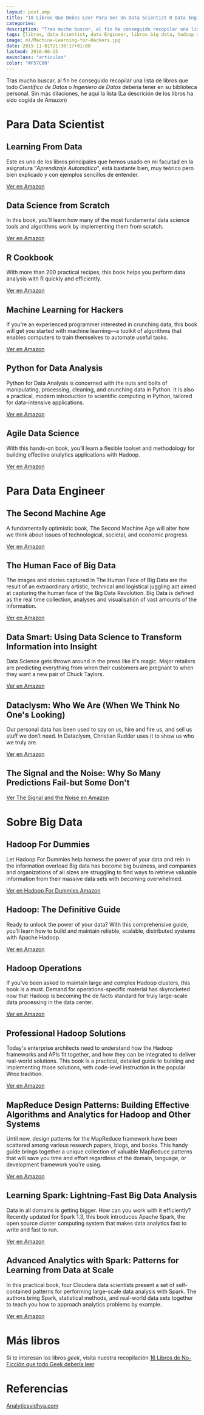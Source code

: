 ```yaml
---
layout: post.amp
title: "18 Libros Que Debes Leer Para Ser Un Data Scientist O Data Engineer"
categories:
description: "Tras mucho buscar, al fin he conseguido recopilar una lista de libros que todo Científico de Datos o Ingeniero de Datos debería tener en su biblioteca personal."
tags: [libros, data Scientist, data Engineer, libros big data, hadoop spark, curso apache spark, book hadoop, hadoop for dummies, libros sobre machine learning, libros sobre Aprendizaje automático]
image: ml/Machine-Learning-for-Hackers.jpg
date: 2015-11-01T21:30:17+01:00
lastmod: 2016-06-15
mainclass: "articulos"
color: "#F57C00"
---
```



Tras mucho buscar, al fin he conseguido recopilar una lista de libros que todo _Científico de Datos_ o _Ingeniero de Datos_ debería tener en su
biblioteca personal. Sin más dilaciones, he aquí la lista (La descrición de los libros ha sido cogida de Amazon)

<!--more-->


# Para Data Scientist

<div class="row flex-grid">
<article class="box-item animate">
<h2>Learning From Data</h2>
<figure>
<amp-img on="tap:lightbox1" role="button" tabindex="0" layout="responsive" src="/img/ml/Learning From-Data-by-Yaser.jpg" title="Learning From Data by Yaser S. Abu-Mostafa" alt="Learning From Data by Yaser S. Abu-Mostafa" width="321px" height="499px" />
</figure>
<p>Este es uno de los libros principales que hemos usado en mi facultad en la asignatura “<em>Aprendizaje Automático</em>”, está bastante bien, muy teórico pero bien explicado y con ejemplos sencillos de entender.</p>
<div class="tags">
<a href="http://www.amazon.es/gp/product/B00YDJC98K/ref=as_li_ss_tl?ie=UTF8&camp=3626&creative=24822&creativeASIN=B00YDJC98K&linkCode=as2&tag=mlds-21" target="_blank">Ver en Amazon</a>
</div></article>

<article class="box-item animate">
<h2>Data Science from Scratch</h2>
<figure>
<a href="/img/ml/Data Science from Scratch: First Principles with Python.jpg"><amp-img on="tap:lightbox1" role="button" tabindex="0" layout="responsive" src="/img/ml/Data Science from Scratch: First Principles with Python.jpg" title="{{ page.title }}" alt="{{ page.title }}" width="381px" height="499px" /></a>
</figure>
<p>In this book, you’ll learn how many of the most fundamental data science tools and algorithms work by implementing them from scratch.</p>
<div class="tags">
<a href="http://www.amazon.es/gp/product/149190142X/ref=as_li_ss_tl?ie=UTF8&camp=3626&creative=24822&creativeASIN=149190142X&linkCode=as2&tag=mlds-21" target="_blank">Ver en Amazon</a>
</div></article>

<article class="box-item animate">
<h2>R Cookbook</h2>
<figure>
<amp-img on="tap:lightbox1" role="button" tabindex="0" layout="responsive" src="/img/ml/R-Cookbook-(O'Reilly-Cookbooks).jpg" title="R Cookbook (O'Reilly Cookbooks)" alt="R Cookbook (O'Reilly Cookbooks)" width="346px" height="346px" />
</figure>
<p>With more than 200 practical recipes, this book helps you perform data analysis with R quickly and efficiently.</p>
<div class="tags">
<a href="http://www.amazon.es/gp/product/B004VB3UYW/ref=as_li_ss_tl?ie=UTF8&camp=3626&creative=24822&creativeASIN=B004VB3UYW&linkCode=as2&tag=mlds-21" target="_blank">Ver en Amazon</a>
</div></article>

<article class="box-item animate">
<h2>Machine Learning for Hackers</h2>
<figure>
<amp-img on="tap:lightbox1" role="button" tabindex="0" layout="responsive" src="/img/ml/Machine-Learning-for-Hackers.jpg" title="Machine Learning for Hackers" alt="Machine Learning for Hackers" width="346px" height="346px" />
</figure>
<p>If you’re an experienced programmer interested in crunching data, this book will get you started with machine learning—a toolkit of algorithms that enables computers to train themselves to automate useful tasks.</p>
<div class="tags">
<a href="http://www.amazon.es/gp/product/B007A0BNP4/ref=as_li_ss_tl?ie=UTF8&camp=3626&creative=24822&creativeASIN=B007A0BNP4&linkCode=as2&tag=mlds-21" target="_blank">Ver en Amazon</a>
</div></article>

<article class="box-item animate">
<h2>Python for Data Analysis</h2>
<figure>
<amp-img on="tap:lightbox1" role="button" tabindex="0" layout="responsive" src="/img/ml/Python-for-Data-Analysis.jpg" title="Python for Data Analysis" alt="Python for Data Analysis" width="346px" height="346px" />
</figure>
<p>Python for Data Analysis is concerned with the nuts and bolts of manipulating, processing, cleaning, and crunching data in Python. It is also a practical, modern introduction to scientific computing in Python, tailored for data-intensive applications.</p>
<div class="tags">
<a href="http://www.amazon.es/gp/product/B009NLMB8Q/ref=as_li_ss_tl?ie=UTF8&camp=3626&creative=24822&creativeASIN=B009NLMB8Q&linkCode=as2&tag=mlds-21" target="_blank">Ver en Amazon</a>
</div></article>

<article class="box-item animate">
<h2>Agile Data Science</h2>
<figure>
<amp-img on="tap:lightbox1" role="button" tabindex="0" layout="responsive" src="/img/ml/Agile-Data-Science.jpg" title="Agile Data Science" alt="Agile Data Science" width="346px" height="346px" />
</figure>
<p>With this hands-on book, you’ll learn a flexible toolset and methodology for building effective analytics applications with Hadoop.</p>
<div class="tags">
<a href="http://www.amazon.es/gp/product/B00H85R904/ref=as_li_ss_tl?ie=UTF8&camp=3626&creative=24822&creativeASIN=B00H85R904&linkCode=as2&tag=mlds-21" target="_blank">Ver en Amazon</a>
</div></article>

</div>

# Para Data Engineer

<div class="row flex-grid">
<article class="box-item animate">
<h2>The Second Machine Age</h2>
<figure>
<amp-img on="tap:lightbox1" role="button" tabindex="0" layout="responsive" src="/img/ml/The-Second-Machine-Age.jpg" title="The Second Machine Age" alt="The Second Machine Age" width="346px" height="346px" />
</figure>
<p>A fundamentally optimistic book, The Second Machine Age will alter how we think about issues of technological, societal, and economic progress.</p>
<div class="tags">
<a href="http://www.amazon.es/gp/product/B00D97HPQI/ref=as_li_ss_tl?ie=UTF8&camp=3626&creative=24822&creativeASIN=B00D97HPQI&linkCode=as2&tag=mlds-21" target="_blank">Ver en Amazon</a>
</div></article>

<article class="box-item animate">
<h2>The Human Face of Big Data</h2>
<figure>
<amp-img on="tap:lightbox1" role="button" tabindex="0" layout="responsive" src="/img/ml/The Human Face of Big Data.jpg" title="The Human Face of Big Data" alt="The Human Face of Big Data" width="391px" height="499px" />
</figure>
<p>The images and stories captured in The Human Face of Big Data are the result of an extraordinary artistic, technical and logistical juggling act aimed at capturing the human face of the Big Data Revolution. Big Data is defined as the real time collection, analyses and visualisation of vast amounts of the information.</p>
<div class="tags">
<a href="http://www.amazon.es/gp/product/1454908270/ref=as_li_ss_tl?ie=UTF8&camp=3626&creative=24822&creativeASIN=1454908270&linkCode=as2&tag=mlds-21" target="_blank">Ver en Amazon</a>
</div></article>

<article class="box-item animate">
<h2>Data Smart: Using Data Science to Transform Information into Insight</h2>
<figure>
<amp-img on="tap:lightbox1" role="button" tabindex="0" layout="responsive" src="/img/ml/Data Smart: Using Data Science to Transform Information into Insight.jpg" title="Data Smart: Using Data Science to Transform Information into Insight" alt="Data Smart: Using Data Science to Transform Information into Insight" width="346px" height="346px" />
</figure>
<p>Data Science gets thrown around in the press like it's magic. Major retailers are predicting everything from when their customers are pregnant to when they want a new pair of Chuck Taylors.</p>
<div class="tags">
<a href="http://www.amazon.es/gp/product/B00F0WRXI0/ref=as_li_ss_tl?ie=UTF8&camp=3626&creative=24822&creativeASIN=B00F0WRXI0&linkCode=as2&tag=mlds-21" target="_blank">Ver en Amazon</a>
</div></article>

<article class="box-item animate">
<h2>Dataclysm: Who We Are (When We Think No One's Looking)</h2>
<figure>
<amp-img on="tap:lightbox1" role="button" tabindex="0" layout="responsive" src="/img/ml/Dataclysm: Who We Are (When We Think No One's Looking).jpg" title="Dataclysm: Who We Are (When We Think No One's Looking)" alt="Dataclysm: Who We Are (When We Think No One's Looking)" width="329px" height="499px" />
</figure>
<p>Our personal data has been used to spy on us, hire and fire us, and sell us stuff we don’t need. In Dataclysm, Christian Rudder uses it to show us who we truly are.</p>
<div class="tags">
<a href="http://www.amazon.es/gp/product/080418660X/ref=as_li_ss_tl?ie=UTF8&camp=3626&creative=24822&creativeASIN=080418660X&linkCode=as2&tag=mlds-21" target="_blank">Ver en Amazon</a>
</div></article>

<article class="box-item animate">
<h2>The Signal and the Noise: Why So Many Predictions Fail-but Some Don't</h2>
<figure>
<amp-img on="tap:lightbox1" role="button" tabindex="0" layout="responsive" src="/img/ml/The Signal and the Noise: Why So Many Predictions Fail-but Some Don't.jpg" title="The Signal and the Noise: Why So Many Predictions Fail-but Some Don't" alt="The Signal and the Noise: Why So Many Predictions Fail-but Some Don't" width="331px" height="499px" />
</figure>
<div class="tags">
<a href="http://www.amazon.es/gp/product/159420411X/ref=as_li_ss_tl?ie=UTF8&camp=3626&creative=24822&creativeASIN=159420411X&linkCode=as2&tag=mlds-21" target="_blank">Ver The Signal and the Noise en Amazon</a>
</div></article>

</div>

# Sobre Big Data

<div class="row flex-grid">
<article class="box-item animate">
<h2>Hadoop For Dummies</h2>
<figure>
<amp-img on="tap:lightbox1" role="button" tabindex="0" layout="responsive" src="/img/ml/Hadoop For Dummies.jpg" title="Hadoop For Dummies" alt="Hadoop For Dummies" width="397px" height="499px" />
</figure>
<p>Let Hadoop For Dummies help harness the power of your data and rein in the information overload Big data has become big business, and companies and organizations of all sizes are struggling to find ways to retrieve valuable information from their massive data sets with becoming overwhelmed.</p>
<div class="tags">
<a href="http://www.amazon.es/gp/product/1118607554/ref=as_li_ss_tl?ie=UTF8&camp=3626&creative=24822&creativeASIN=1118607554&linkCode=as2&tag=mlds-21" target="_blank">Ver en Hadoop For Dummies Amazon</a>
</div></article>

<article class="box-item animate">
<h2>Hadoop: The Definitive Guide</h2>
<figure>
<amp-img on="tap:lightbox1" role="button" tabindex="0" layout="responsive" src="/img/ml/Hadoop: The Definitive Guide.jpg" title="Hadoop: The Definitive Guide" alt="Hadoop: The Definitive Guide" width="381px" height="499px" />
</figure>
<p>Ready to unlock the power of your data? With this comprehensive guide, you’ll learn how to build and maintain reliable, scalable, distributed systems with Apache Hadoop.</p>
<div class="tags">
<a href="http://www.amazon.es/gp/product/1449311520/ref=as_li_ss_tl?ie=UTF8&camp=3626&creative=24822&creativeASIN=1449311520&linkCode=as2&tag=mlds-21" target="_blank">Ver en Amazon</a>
</div></article>

<article class="box-item animate">
<h2>Hadoop Operations</h2>
<figure>
<amp-img on="tap:lightbox1" role="button" tabindex="0" layout="responsive" src="/img/ml/Hadoop Operations.jpg" title="Hadoop Operations" alt="Hadoop Operations" width="384px" height="499px" />
</figure>
<p>If you've been asked to maintain large and complex Hadoop clusters, this book is a must. Demand for operations-specific material has skyrocketed now that Hadoop is becoming the de facto standard for truly large-scale data processing in the data center.</p>
<div class="tags">
<a href="http://www.amazon.es/gp/product/1449327052/ref=as_li_ss_tl?ie=UTF8&camp=3626&creative=24822&creativeASIN=1449327052&linkCode=as2&tag=mlds-21" target="_blank">Ver en Amazon</a>
</div></article>

<article class="box-item animate">
<h2>Professional Hadoop Solutions</h2>
<figure>
<amp-img on="tap:lightbox1" role="button" tabindex="0" layout="responsive" src="/img/ml/Professional Hadoop Solutions.jpg" title="Professional Hadoop Solutions" alt="Professional Hadoop Solutions" width="346px" height="346px" />
</figure>
<p>Today's enterprise architects need to understand how the Hadoop frameworks and APIs fit together, and how they can be integrated to deliver real-world solutions. This book is a practical, detailed guide to building and implementing those solutions, with code-level instruction in the popular Wrox tradition.</p>
<div class="tags">
<a href="http://www.amazon.es/gp/product/B00F8IAGEO/ref=as_li_ss_tl?ie=UTF8&camp=3626&creative=24822&creativeASIN=B00F8IAGEO&linkCode=as2&tag=mlds-21" target="_blank">Ver en Amazon</a>
</div></article>

<article class="box-item animate">
<h2>MapReduce Design Patterns: Building Effective Algorithms and Analytics for Hadoop and Other Systems</h2>
<figure>
<amp-img on="tap:lightbox1" role="button" tabindex="0" layout="responsive" src="/img/ml/MapReduce Design Patterns: Building Effective Algorithms and Analytics for Hadoop and Other Systems.jpg" title="MapReduce Design Patterns: Building Effective Algorithms and Analytics for Hadoop and Other Systems" alt="MapReduce Design Patterns: Building Effective Algorithms and Analytics for Hadoop and Other Systems" width="381px" height="499px" />
</figure>
<p>Until now, design patterns for the MapReduce framework have been scattered among various research papers, blogs, and books. This handy guide brings together a unique collection of valuable MapReduce patterns that will save you time and effort regardless of the domain, language, or development framework you're using.</p>
<div class="tags">
<a href="http://www.amazon.es/gp/product/1449327176/ref=as_li_ss_tl?ie=UTF8&camp=3626&creative=24822&creativeASIN=1449327176&linkCode=as2&tag=mlds-21" target="_blank">Ver en Amazon</a>
</div></article>

<article class="box-item animate">
<h2>Learning Spark: Lightning-Fast Big Data Analysis</h2>
<figure>
<amp-img on="tap:lightbox1" role="button" tabindex="0" layout="responsive" src="/img/ml/Learning Spark: Lightning-Fast Big Data Analysis.jpg" title="Learning Spark: Lightning-Fast Big Data Analysis" alt="Learning Spark: Lightning-Fast Big Data Analysis" width="346px" height="346px" />
</figure>
<p>Data in all domains is getting bigger. How can you work with it efficiently? Recently updated for Spark 1.3, this book introduces Apache Spark, the open source cluster computing system that makes data analytics fast to write and fast to run.</p>
<div class="tags">
<a href="http://www.amazon.es/gp/product/B00SW0TY8O/ref=as_li_ss_tl?ie=UTF8&camp=3626&creative=24822&creativeASIN=B00SW0TY8O&linkCode=as2&tag=mlds-21" target="_blank">Ver en Amazon</a>
</div></article>

<article class="box-item animate">
<h2>Advanced Analytics with Spark: Patterns for Learning from Data at Scale</h2>
<figure>
<amp-img on="tap:lightbox1" role="button" tabindex="0" layout="responsive" src="/img/ml/Advanced Analytics with Spark: Patterns for Learning from Data at Scale.jpg" title="Advanced Analytics with Spark: Patterns for Learning from Data at Scale" alt="Advanced Analytics with Spark: Patterns for Learning from Data at Scale" width="381px" height="499px" />
</figure>
<p>In this practical book, four Cloudera data scientists present a set of self-contained patterns for performing large-scale data analysis with Spark. The authors bring Spark, statistical methods, and real-world data sets together to teach you how to approach analytics problems by example.</p>
<div class="tags">
<a href="http://www.amazon.es/gp/product/1491912766/ref=as_li_ss_tl?ie=UTF8&camp=3626&creative=24822&creativeASIN=1491912766&linkCode=as2&tag=mlds-21" target="_blank">Ver en Amazon</a>
</div></article>

</div>

# Más libros

Si te interesan los libros _geek_, visita nuestra recopilación [16 Libros de No-Ficción que todo Geek debería leer](https://elbauldelprogramador.com/5-libros-de-no-ficcion-que-todo-geek-deberia-leer/)

# Referencias

[Analyticsvidhya.com](http://www.analyticsvidhya.com)
